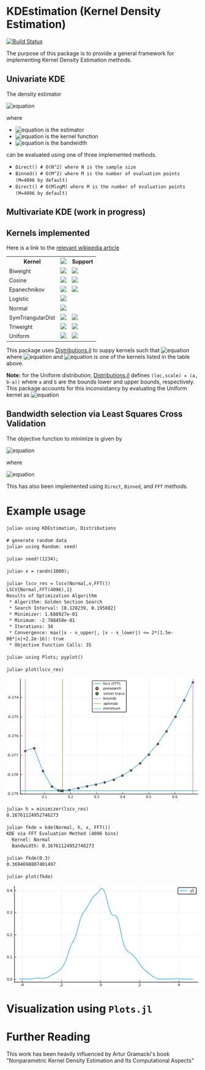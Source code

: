 # KDEstimation (Kernel Density Estimation)
[![Build Status](https://travis-ci.com/m-wells/KDEstimation.jl.svg?branch=master)](https://travis-ci.com/m-wells/KDEstimation.jl)

The purpose of this package is to provide a general framework for implementing Kernel Density Estimation methods.

## Univariate KDE
The density estimator

![equation](https://latex.codecogs.com/svg.latex?&space;\hat{f}(x)=\frac{1}{n}\sum_{i=1}^nK\left(\frac{x-x_i}{h}\right))

where

* ![equation](https://latex.codecogs.com/svg.latex?\inline&space;\hat{f}(x)) is the estimator
* ![equation](https://latex.codecogs.com/svg.latex?\inline&space;K(u)) is the kernel function
* ![equation](https://latex.codecogs.com/svg.latex?\inline&space;h) is the bandwidth

can be evaluated using one of three implemented methods.

* `Direct() # O(N^2) where N is the sample size`
* `Binned() # O(M^2) where M is the number of evaluation points (M=4096 by default)`
* `Direct() # O(MlogM) where M is the number of evaluation points (M=4096 by default)`

## Multivariate KDE (work in progress)

## Kernels implemented
Here is a link to the [relevant wikipedia article](https://en.wikipedia.org/wiki/Kernel_(statistics)#Kernel_functions_in_common_use)
<table>
    <tr>
        <th>Kernel</th>
        <th><img src="https://latex.codecogs.com/svg.latex?&space;K(u)" /></th>
        <th>Support</th>
    </tr>
    <tr>
        <td>Biweight</td>
        <td><img src="https://latex.codecogs.com/svg.latex?\inline&space;K(u)=\frac{15}{16}(1-u^2)^2" /></td>
        <td><img src="https://latex.codecogs.com/svg.latex?\inline&space;|u|\le1" /></td>
    </tr>
    <tr>
        <td>Cosine</td>
        <td><img src="https://latex.codecogs.com/svg.latex?\inline&space;K(u)=\frac{\pi}{4}\cos(\frac{\pi}{2}u)" /></td>
        <td><img src="https://latex.codecogs.com/svg.latex?\inline&space;|u|\le1" /></td>
    </tr>
    <tr>
        <td>Epanechnikov</td>
        <td><img src="https://latex.codecogs.com/svg.latex?\inline&space;K(u)=\frac{3}{4}(1-u^2)" /></td>
        <td><img src="https://latex.codecogs.com/svg.latex?\inline&space;|u|\le1" /></td>
    </tr>
    <tr>
        <td>Logistic</td>
        <td><img src="https://latex.codecogs.com/svg.latex?\inline&space;K(u)=\frac{1}{e^u+2+e^{-u}}" /></td>
        <td></td>
    </tr>
    <tr>
        <td>Normal</td>
        <td><img src="https://latex.codecogs.com/svg.latex?\inline&space;K(u)=\frac{1}{\sqrt{2\pi}}\exp\left(-\frac{1}{2}u^2\right)" /></td>
        <td></td>
    </tr>
    <tr>
        <td>SymTriangularDist</td>
        <td><img src="https://latex.codecogs.com/svg.latex?\inline&space;K(u)=1-|u|" /></td>
        <td><img src="https://latex.codecogs.com/svg.latex?\inline&space;|u|\le1" /></td>
    </tr>
    <tr>
        <td>Triweight</td>
        <td><img src="https://latex.codecogs.com/svg.latex?\inline&space;K(u)=\frac{35}{32}(1-u^2)^3" /></td>
        <td><img src="https://latex.codecogs.com/svg.latex?\inline&space;|u|\le1" /> </td>
    <tr>
        <td>Uniform</td>
        <td><img src="https://latex.codecogs.com/svg.latex?\inline&space;K(u)=\frac{1}{2}" /></td>
        <td><img src="https://latex.codecogs.com/svg.latex?\inline&space;|u|\le1" /></td>
    </tr>
</table>

This package uses [Distributions.jl](https://github.com/JuliaStats/Distributions.jl) to suppy kernels such that ![equation](https://latex.codecogs.com/svg.latex?\inline&space;K_h\left(x-x_i\right)=\textnormal{pdf}(D(x_i,h),x)) where ![equation](https://latex.codecogs.com/svg.latex?\inline&space;K_h(u)=\tfrac{1}{h}K(\tfrac{u}{h})) and ![equation](https://latex.codecogs.com/svg.latex?\inline&space;D) is one of the kernels listed in the table above.

__Note:__ for the Uniform distribution, [Distributions.jl](https://github.com/JuliaStats/Distributions.jl) defines `(loc,scale) = (a, b-a))` where `a` and `b` are the bounds lower and upper bounds, respectively.
This package accounts for this inconsistancy by evaluating the Uniform kernel as ![equation](https://latex.codecogs.com/svg.latex?\inline&space;\textnormal{pdf}(\textnormal{Uniform}(x_i-\frac{h}{2},x_i+\frac{h}{2}),x))


## Bandwidth selection via Least Squares Cross Validation
The objective function to minimize is given by

![equation](https://latex.codecogs.com/svg.latex?&space;LSCV(h)=\int\hat{f}^2_h(x)dx-2\frac{1}{n}\sum_i\hat{f}_{h,-i}(X_i))

where

![equation](https://latex.codecogs.com/svg.latex?&space;\hat{f}_{h,-i}(X_i)=\frac{1}{(n-1)h}\sum_{j\ne&space;i}K\left(\frac{X_i-X_j}{h}&space;\right&space;))

This has also been implemented using `Direct`, `Binned`, and `FFT` methods.

# Example usage

    julia> using KDEstimation, Distributions

    # generate random data
    julia> using Random: seed!

    julia> seed!(1234);

    julia> x = randn(1000);

    julia> lscv_res = lscv(Normal,x,FFT())
    LSCV{Normal,FFT(4096),1}
    Results of Optimization Algorithm
     * Algorithm: Golden Section Search
     * Search Interval: [0.128239, 0.195882]
     * Minimizer: 1.688927e-01
     * Minimum: -2.788450e-01
     * Iterations: 34
     * Convergence: max(|x - x_upper|, |x - x_lower|) <= 2*(1.5e-08*|x|+2.2e-16): true
     * Objective Function Calls: 35

    julia> using Plots; pyplot()

    julia> plot(lscv_res)
    
![plot(lscv_res)](docs/lscv_normal_fft4096.png)
    
    julia> h = minimizer(lscv_res)
    0.16761124952746273

    julia> fkde = kde(Normal, h, x, FFT())
    KDE via FFT Evaluation Method (4096 bins)
      Kernel: Normal
      Bandwidth: 0.16761124952746273

    julia> fkde(0.3)
    0.3694698807401497

    julia> plot(fkde)

![plot(fkde)](docs/kde_normal_fft4096.png)

# Visualization using `Plots.jl`

# Further Reading
This work has been heavily influenced by Artur Gramacki's book "Nonparametric Kernel Density Estimation and Its Computational Aspects" 
